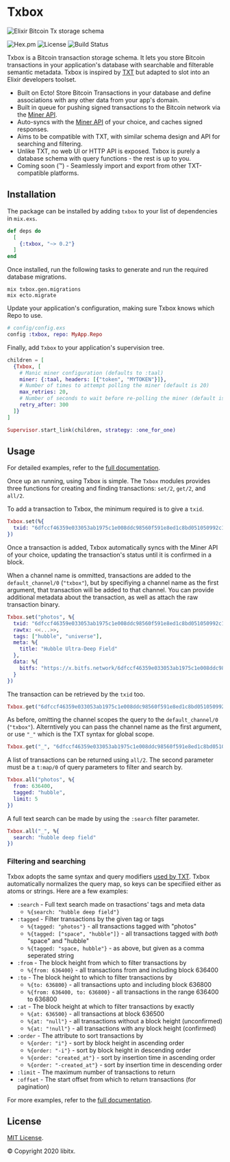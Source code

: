 # Txbox

![Elixir Bitcoin Tx storage schema](https://github.com/libitx/txbox/raw/master/media/poster.png)

![Hex.pm](https://img.shields.io/hexpm/v/txbox?color=informational)
![License](https://img.shields.io/github/license/libitx/txbox?color=informational)
![Build Status](https://img.shields.io/github/workflow/status/libitx/txbox/Elixir%20CI)

Txbox is a Bitcoin transaction storage schema. It lets you store Bitcoin transactions in your application's database with searchable and filterable semantic metadata. Txbox is inspired by [TXT](https://txt.network/) but adapted to slot into an Elixir developers toolset.

* Built on Ecto! Store Bitcoin Transactions in your database and define associations with any other data from your app's domain.
* Built in queue for pushing signed transactions to the Bitcoin network via the [Miner API](https://github.com/bitcoin-sv/merchantapi-reference).
* Auto-syncs with the [Miner API](https://github.com/bitcoin-sv/merchantapi-reference) of your choice, and caches signed responses.
* Aims to be compatible with TXT, with similar schema design and API for searching and filtering.
* Unlike TXT, no web UI or HTTP API is exposed. Txbox is purely a database schema with query functions - the rest is up to you.
* Coming soon (™) - Seamlessly import and export from other TXT-compatible platforms.

## Installation

The package can be installed by adding `txbox` to your list of dependencies in `mix.exs`.


```elixir
def deps do
  [
    {:txbox, "~> 0.2"}
  ]
end
```

Once installed, run the following tasks to generate and run the required database migrations.

```console
mix txbox.gen.migrations
mix ecto.migrate
```

Update your application's configuration, making sure Txbox knows which Repo to use.

```elixir
# config/config.exs
config :txbox, repo: MyApp.Repo
```      

Finally, add `Txbox` to your application's supervision tree.

```elixir
children = [
  {Txbox, [
    # Manic miner configuration (defaults to :taal)
    miner: {:taal, headers: [{"token", "MYTOKEN"}]},
    # Number of times to attempt polling the miner (default is 20)
    max_retries: 20,
    # Number of seconds to wait before re-polling the miner (default is 300 - 5 minutes)
    retry_after: 300
  ]}
]

Supervisor.start_link(children, strategy: :one_for_one)
```

## Usage

For detailed examples, refer to the [full documentation](https://hexdocs.pm/txbox).

Once up an running, using Txbox is simple. The `Txbox` modules provides three functions for creating and finding transactions: `set/2`, `get/2`, and `all/2`.

To add a transaction to Txbox, the minimum required is to give a `txid`.

```elixir
Txbox.set(%{
  txid: "6dfccf46359e033053ab1975c1e008ddc98560f591e8ed1c8bd051050992c110"
})
```

Once a transaction is added, Txbox automatically syncs with the Miner API of your choice, updating the transaction's status until it is confirmed in a block.

When a channel name is ommitted, transactions are added to the `default_channel/0` (`"txbox"`), but by specifiying a channel name as the first argument, that transaction will be added to that channel. You can provide additional metadata about the transaction, as well as attach the raw transaction binary.

```elixir
Txbox.set("photos", %{
  txid: "6dfccf46359e033053ab1975c1e008ddc98560f591e8ed1c8bd051050992c110",
  rawtx: <<...>>,
  tags: ["hubble", "universe"],
  meta: %{
    title: "Hubble Ultra-Deep Field"
  },
  data: %{
    bitfs: "https://x.bitfs.network/6dfccf46359e033053ab1975c1e008ddc98560f591e8ed1c8bd051050992c110.out.0.3"
  }
})
```

The transaction can be retrieved by the `txid` too.

```elixir
Txbox.get("6dfccf46359e033053ab1975c1e008ddc98560f591e8ed1c8bd051050992c110")
```

As before, omitting the channel scopes the query to the `default_channel/0` (`"txbox"`). Alterntively you can pass the channel name as the first argument, or use `"_"` which is the TXT syntax for global scope.

```elixir
Txbox.get("_", "6dfccf46359e033053ab1975c1e008ddc98560f591e8ed1c8bd051050992c110")
```

A list of transactions can be returned using `all/2`. The second parameter must be a `t:map/0` of query parameters to filter and search by.

```elixir
Txbox.all("photos", %{
  from: 636400,
  tagged: "hubble",
  limit: 5
})
```

A full text search can be made by using the `:search` filter parameter.

```elixir
Txbox.all("_", %{
  search: "hubble deep field"
})
```

### Filtering and searching

Txbox adopts the same syntax and query modifiers [used by TXT](https://txt.network/#/?id=c-queries). Txbox automatically normalizes the query map, so keys can be specifiied either as atoms or strings. Here are a few examples:

* `:search` - Full text search made on trasactions' tags and meta data
  * `%{search: "hubble deep field"}`
* `:tagged` - Filter transactions by the given tag or tags
  * `%{tagged: "photos"}` - all transactions tagged with "photos"
  * `%{tagged: ["space", "hubble"]}` - all transactions tagged with *both* "space" and "hubble"
  * `%{tagged: "space, hubble"}` - as above, but given as a comma seperated string
* `:from` - The block height from which to filter transactions by
  * `%{from: 636400}` - all transactions from and including block 636400
* `:to` - The block height to which to filter transactions by
  * `%{to: 636800}` - all transactions upto and including block 636800
  * `%{from: 636400, to: 636800}` - all transactions in the range 636400 to 636800
* `:at` - The block height at which to filter transactions by exactly
  * `%{at: 636500}` - all transactions at block 636500
  * `%{at: "null"}` - all transactions without a block height (unconfirmed)
  * `%{at: "!null"}` - all transactions with any block height (confirmed)
* `:order` - The attribute to sort transactions by
  * `%{order: "i"}` - sort by block height in ascending order
  * `%{order: "-i"}` - sort by block height in descending order
  * `%{order: "created_at"}` - sort by insertion time in ascending order
  * `%{order: "-created_at"}` - sort by insertion time in descending order
* `:limit` - The maximum number of transactions to return
* `:offset` - The start offset from which to return transactions (for pagination)

For more examples, refer to the [full documentation](https://hexdocs.pm/txbox).

## License

[MIT License](https://github.com/libitx/manic/blob/master/LICENSE.md).

© Copyright 2020 libitx.